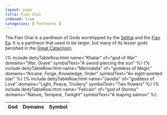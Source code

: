 ```yaml
---
layout: page
title: Fian Chai
indexed: true
categories: [ Pantheons ]
---
```


The Fian Chai is a pantheon of Gods worshipped by the [Sethai](/races/sethai) and the [Fian Ea](/races/fian_ea). It is a
pantheon that used to be larger, but many of its lesser gods perished in
the [Great Cataclysm](/history/great-cataclysm).

<table>
    <thead>
        <tr>
            <th class="text-center">God</th>
            <th class="text-center">Domains</th>
            <th class="text-center">Symbol</th>
        </tr>
    </thead>
    <tbody>
    {% include deityTableRow.html name="Khatar" of="god of War" domains="War, Grave" symbolText="A sword piercing the sun" %}
    {% include deityTableRow.html name="Merindalla" of="goddess of Magic" domains="Arcane, Forge, Knowledge, Order" symbolText="An eight-pointed star" %}
    {% include deityTableRow.html name="Javidia" of="goddess of Love" domains="Light, Peace, Trickery" symbolText="Two flowers" %}
    {% include deityTableRow.html name="Felician" of="god of Storms" domains="Nature, Tempest, Twilight" symbolText="A leaping salmon" %}
    </tbody>
</table>
